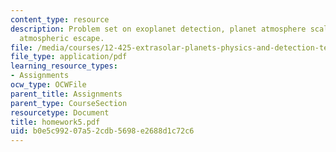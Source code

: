 ```yaml
---
content_type: resource
description: Problem set on exoplanet detection, planet atmosphere scale height, and
  atmospheric escape.
file: /media/courses/12-425-extrasolar-planets-physics-and-detection-techniques-fall-2007/b0e5c99207a52cdb5698e2688d1c72c6_homework5.pdf
file_type: application/pdf
learning_resource_types:
- Assignments
ocw_type: OCWFile
parent_title: Assignments
parent_type: CourseSection
resourcetype: Document
title: homework5.pdf
uid: b0e5c992-07a5-2cdb-5698-e2688d1c72c6
---
```

